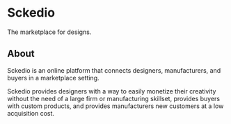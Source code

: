 # Sckedio
The marketplace for designs.

## About
Sckedio is an online platform that connects designers, manufacturers, and buyers in a marketplace setting.

Sckedio provides designers with a way to easily monetize their creativity without the need of a large firm or manufacturing skillset, provides buyers with custom products, and provides manufacturers new customers at a low acquisition cost.